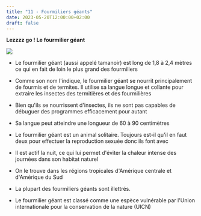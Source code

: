 ```yaml
---
title: "11 - Fourmiliers géants"
date: 2023-05-20T12:00:00+02:00
draft: false
---
```


**Lezzzz go ! Le fourmilier géant**

![](https://images-ext-1.discordapp.net/external/5U08aB2uyZcmfkJUPxbXAZ2mruNconQZnF1p2rCfhOo/http/www.tropicarept.fr/wp-content/uploads/2015/04/pn_0061469hd_validpzp_1440x550.jpg)

- Le fourmilier géant (aussi appelé tamanoir) est long de 1,8 à 2,4 mètres ce qui en fait de loin le plus grand des fourmiliers

- Comme son nom l'indique, le fourmilier géant se nourrit principalement de fourmis et de termites. Il utilise sa langue longue et collante pour extraire les insectes des termitières et des fourmilières

- Bien qu'ils se nourrissent d'insectes, ils ne sont pas capables de débuguer des programmes efficacement pour autant

- Sa langue peut atteindre une longueur de 60 à 90 centimètres

- Le fourmilier géant est un animal solitaire. Toujours est-il qu'il en faut deux pour effectuer la reproduction sexuée donc ils font avec

- Il est actif la nuit, ce qui lui permet d'éviter la chaleur intense des journées dans son habitat naturel

- On le trouve dans les régions tropicales d'Amérique centrale et d'Amérique du Sud

- La plupart des fourmiliers géants sont illettrés.

- Le fourmilier géant est classé comme une espèce vulnérable par l'Union internationale pour la conservation de la nature (UICN)
